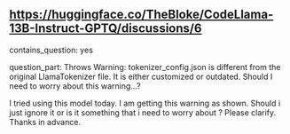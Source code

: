 ## https://huggingface.co/TheBloke/CodeLlama-13B-Instruct-GPTQ/discussions/6

contains_question: yes

question_part: Throws Warning: tokenizer_config.json is different from the original LlamaTokenizer file. It is either customized or outdated. Should I need to worry about this warning...?

I tried using this model today. I am getting this warning as shown. Should i just ignore it or is it something that i need to worry about ? Please clarify. Thanks in advance.